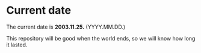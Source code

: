 # Current date

The current date is **2003.11.25.** (YYYY.MM.DD.)

This repository will be good when the world ends, so we will know how long it lasted.